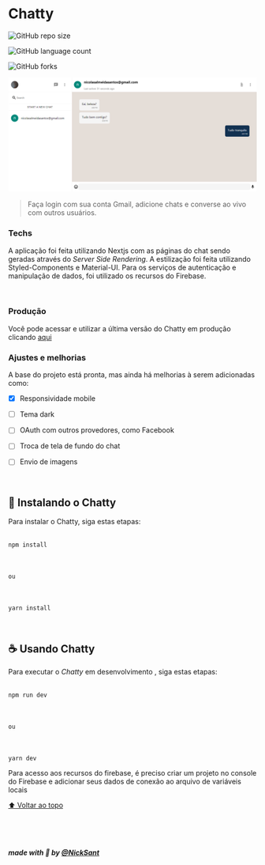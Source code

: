 
# Chatty

  

![GitHub repo size](https://img.shields.io/github/repo-size/NickSant/Chatty)

![GitHub language count](https://img.shields.io/github/languages/count/NickSant/Chatty)

![GitHub forks](https://img.shields.io/github/forks/NickSant/Chatty)

  

<img  src="chatty.png"  alt="exemplo imagem">

  

> Faça login com sua conta Gmail, adicione chats e converse ao vivo com outros usuários.

### Techs
A aplicação foi feita utilizando Nextjs com as páginas do chat sendo geradas através do *Server Side Rendering*. A estilização foi feita utilizando Styled-Components e Material-UI. Para os serviços de autenticação e manipulação de dados, foi utilizado os recursos do Firebase.

  <br/>

### Produção

Você pode acessar e utilizar a última versão do Chatty em produção clicando [aqui](https://chatty-me.vercel.app/)
<br/>
### Ajustes e melhorias

A base do projeto está pronta, mas ainda há melhorias à serem adicionadas como:

  

- [x] Responsividade mobile

- [ ] Tema dark

- [ ] OAuth com outros provedores, como Facebook

- [ ] Troca de tela de fundo do chat

- [ ] Envio de imagens

  <br/>

## 🚀 Instalando o Chatty

  

Para instalar o Chatty, siga estas etapas:

  

```

npm install

  

ou

  

yarn install

```
<br/>
  

## ☕ Usando Chatty

  

Para executar o *Chatty* em desenvolvimento , siga estas etapas:

  

```

npm run dev

  

ou

  

yarn dev

```

Para acesso aos recursos do firebase, é preciso criar um projeto no console do Firebase e adicionar seus dados de conexão ao arquivo de variáveis locais


  

[⬆ Voltar ao topo](#Chatty)<br>

<br>
<br>
<br>

  ***made with :purple_heart: by [@NickSant](https://github.com/NickSant)***


